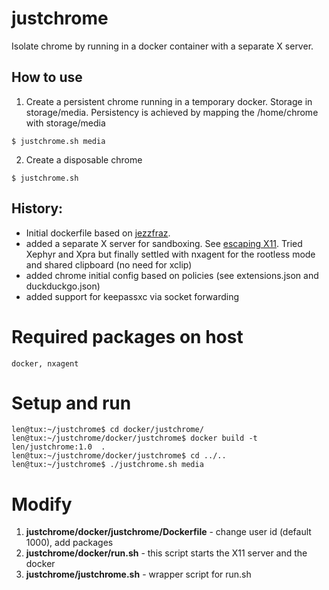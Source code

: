# justchrome

Isolate chrome by running in a docker container with a separate X server.

## How to use

1. Create a persistent chrome running in a temporary docker. Storage in storage/media. Persistency is achieved by mapping the /home/chrome with storage/media 
```
$ justchrome.sh media 
```

2. Create a disposable chrome
```
$ justchrome.sh
```

## History:
- Initial dockerfile based on [jezzfraz](https://github.com/jessfraz/dockerfiles).
- added a separate X server for sandboxing. See [escaping X11](https://mjg59.dreamwidth.org/42320.html). Tried Xephyr and Xpra but finally settled with nxagent for the rootless mode and shared clipboard (no need for xclip)
- added chrome initial config based on policies (see extensions.json and duckduckgo.json)
- added support for keepassxc via socket forwarding

# Required packages on host

```
docker, nxagent
```

# Setup and run

```
len@tux:~/justchrome$ cd docker/justchrome/
len@tux:~/justchrome/docker/justchrome$ docker build -t len/justchrome:1.0  .
len@tux:~/justchrome/docker/justchrome$ cd ../..
len@tux:~/justchrome$ ./justchrome.sh media
```

# Modify

1. **justchrome/docker/justchrome/Dockerfile** - change user id (default 1000), add packages
2. **justchrome/docker/run.sh** - this script starts the X11 server and the docker
3. **justchrome/justchrome.sh** - wrapper script for run.sh